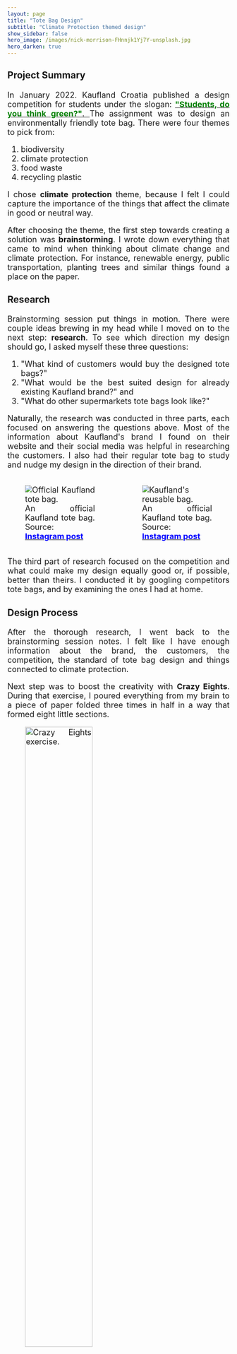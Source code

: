 ```yaml
---
layout: page
title: "Tote Bag Design"
subtitle: "Climate Protection themed design"
show_sidebar: false
hero_image: /images/nick-morrison-FHnnjk1Yj7Y-unsplash.jpg
hero_darken: true
---
```

<html lang = "en">
    <head>
      <meta charset="utf-8">
      <meta name="viewport" content="width=device-width, initial-scale=1">
    </head>
    <body>
      <div class="section is-centered" style="text-align: justify; font-size: large">
            <h3 class="is-size-4-mobile">Project Summary</h3>
            <p>In January 2022. Kaufland Croatia published a design competition
            for students under the slogan: 
            <a class="is-primary" href="https://www.kaufland.hr/akcije-novosti/dizajnom-za-dobre-stvari.html">
                <strong style="color: green">"Students, do you think green?"</strong>.
            </a>
            The assignment was to design an environmentally friendly tote bag. There were four themes to pick from: 
            <ol type="1">
                <li>biodiversity</li>
                <li>climate protection</li>
                <li>food waste</li>
                <li>recycling plastic</li>
            </ol>
            </p>
            <p>
                I chose <strong>climate protection</strong> theme, because I felt I could capture the importance of the things that affect the 
                climate in good or neutral way.
            </p>
            <p>
                After choosing the theme, the first step towards creating a solution was <strong>brainstorming</strong>.
                I wrote down everything that came to mind when thinking about climate change and climate protection. For instance, 
                renewable energy, public transportation, planting trees and similar things found a place on the paper.
            </p>
            <h3 class="is-size-4-mobile">Research</h3>
            <p>
                Brainstorming session put things in motion. There were couple ideas brewing in my head while I moved on to the
                next step: <strong>research</strong>. To see which direction my design should go, I asked myself these three 
                questions:
            </p>
            <ol type="1">
                <li>"What kind of customers would buy the designed tote bags?"</li>
                <li>"What would be the best suited design for already existing Kaufland brand?" and</li>
                <li>"What do other supermarkets tote bags look like?"</li>
            </ol>
            <p>
                Naturally, the research was conducted in three parts, each focused on answering the questions above.
                Most of the information about Kaufland's brand I found on their website and their social media was helpful
                in researching the customers. I also had their regular tote bag to study and nudge my design in the direction of 
                their brand.
            </p>
            <div class="columns">
            <div class="column">
                <figure>
                    <img src="/images/kaufland-official-tote-bag.jpg" alt="Official Kaufland tote bag.">
                    <figcaption>
                        An official Kaufland tote bag. Source: <a href="https://www.instagram.com/p/BwjOGFNn1uq/">
                        <strong><font color="blue">Instagram post</font></strong></a>
                    </figcaption>
                </figure>
            </div>
            <div class="column">
                <figure>
                    <img src="/images/kaufland-reusable-bag.jpg" alt="Kaufland's reusable bag.">
                    <figcaption>
                        An official Kaufland tote bag. Source: <a href="https://www.instagram.com/p/CUupZS5KO33/">
                        <strong><font color="blue">Instagram post</font></strong></a>
                    </figcaption>
                </figure>
            </div>
            </div>
            <p>
                The third part of research focused on the competition and what could make my design equally good or, if possible, 
                better than theirs. I conducted it by googling competitors tote bags, and by examining the ones I had at home.
            </p>
            <h3 class="is-size-4-mobile">Design Process</h3>
            <p>
                After the thorough research, I went back to the brainstorming session notes. I felt like I have enough information
                about the brand, the customers, the competition, the standard of tote bag design and things connected to climate
                protection.
            </p>
            <p>
                Next step was to boost the creativity with <strong>Crazy Eights</strong>. During that exercise, I poured everything
                from my brain to a piece of paper folded three times in half in a way that formed eight little sections.
            </p>
            <figure class="is-desktop is-hidden-mobile">
                <a href="/images/crazy-eights.jpg">
                    <img src="/images/crazy-eights.jpg" width="60%" height="60%" alt="Crazy Eights exercise.">
                </a>
                <figcaption>
                    Crazy Eights exercise for climate protection design ideas. 
                </figcaption>
            </figure>
            <figure class="is-mobile is-hidden-tablet is-hidden-desktop">
                <a href="/images/crazy-eights.jpg">
                    <img src="/images/crazy-eights.jpg" alt="Crazy Eights exercise.">
                </a>
            </figure>
            <p>
                Some ideas were silly, some ideas were good but not optimal for the customers average age, and one idea clicked 
                like it was perfect. It was mosaic, a bit like the official tote bag, but in hexagons that are part of a honeycomb.
                Each hexagon represented an action we could take, or support, for climate protection. The color I wanted to use was 
                light green to emphasize the slogan of the competition: <strong>Think green</strong>.
                <br><br>
                The list of actions represented in the design:
                <ol type="1">                
                    <li>Solar energy</li>
                    <li>Wind energy</li>                
                    <li>Planting trees</li>
                    <li>Saving electricity/power</li>
                    <li>Using public transport</li>
                    <li>Electric vehicles</li>
                    <li>Biking</li>
                    <li>Using reusable (tote) bags</li>
                    <li>Recycling</li>
                </ol>
                The tenth element of the design is a bee. The bee can represent two things:
                <ul>
                    <li>It can be a regular bee who is positively affected by these actions contained in the honeycomb.</li>
                    <li>It can also represent the customer - a person who is doing his part helping the climate by recycling 
                or by reusing a tote bag instead of buying a plastic bag.</li>
                </ul>
            </p>
            <p>
                For creating the design, I followed the instructions written in the competition (regarding size, colors and such).
                The tool I used for designing the solution was <strong>Adobe Illustrator</strong>.
            </p>
            <h3 class="is-size-4-mobile">Final Design</h3>
            <figure class="is-desktop is-hidden-mobile">
            <a href="/images/Ivana-Zemberi-Zastita-Klime.png">
                <img src="/images/Ivana-Zemberi-Zastita-Klime.png" height="40%" width="40%" alt="Design Solution.">
            </a>
            </figure>
            <figure class="is-mobile is-hidden-tablet is-hidden-desktop">
            <a href="/images/Ivana-Zemberi-Zastita-Klime.png">
                <img src="/images/Ivana-Zemberi-Zastita-Klime.png" alt="Design Solution.">
            </a>
            </figure>
            <p>
                "Think green" translated to Croatian is "Mislimo zeleno", but because there is a bee in the design, I used a play 
                on words and made a smaller 'z' in front of 'zeleno'. That way it looked like the bee is buzzing the slogan. To 
                make the design more suitable for their brand, I used Kaufland's font and typed the slogan in a similar way it is 
                shown on their reusable bag above. 
            </p>
            <p>
                After finishing the design I wanted to know how it would look on an actual tote bag. So I looked for mockups on
                Freepik and Unsplash, and used <strong>Adobe Photoshop</strong> to put my design on the mockups.
            </p>
            <div class="columns">
                <div class="column">
                    <figure>
                        <a href="/images/woman-holding-a-tote-bag.png"><img src="/images/woman-holding-a-tote-bag.png" alt="Tote bag Mockup."></a>
                        <figcaption>
                            <a href='https://www.freepik.com/psd/mockup'><font color="blue"><strong>Mockup psd created by freepik - www.freepik.com</strong></font></a>
                        </figcaption>
                    </figure>
                </div>
                <div class="column">
                    <figure>
                        <a href="/images/person-sitting-with-a-tote-bag.jpg"><img src="/images/person-sitting-with-a-tote-bag.jpg" alt="Tote bag Mockup."></a>
                        <figcaption>
                            Photo by 
                            <a href="https://unsplash.com/@mediamodifier?utm_source=unsplash&utm_medium=referral&utm_content=creditCopyText">
                            <font color="blue"><strong>Mediamodifier</strong></font></a> on 
                            <a href="https://unsplash.com/s/photos/tote-bag?utm_source=unsplash&utm_medium=referral&utm_content=creditCopyText">
                            <font color="blue"><strong>Unsplash</strong></font></a>
                        </figcaption>
                    </figure>
                </div>
            </div>
      </div>
    </body>
</html>